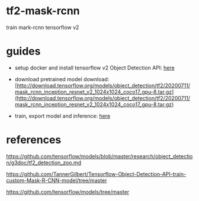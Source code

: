 # tf2-mask-rcnn
train mark-rcnn tensorflow v2

# guides
- setup docker and install tensorflow v2 Object Detection API: [here](docs/setup.md)

- download pretrained model download: [http://download.tensorflow.org/models/object_detection/tf2/20200711/mask_rcnn_inception_resnet_v2_1024x1024_coco17_gpu-8.tar.gz](http://download.tensorflow.org/models/object_detection/tf2/20200711/mask_rcnn_inception_resnet_v2_1024x1024_coco17_gpu-8.tar.gz)

- train, export model and inference: [here](docs/cmd.md)

# references
https://github.com/tensorflow/models/blob/master/research/object_detection/g3doc/tf2_detection_zoo.md

https://github.com/TannerGilbert/Tensorflow-Object-Detection-API-train-custom-Mask-R-CNN-model/tree/master

https://github.com/tensorflow/models/tree/master
